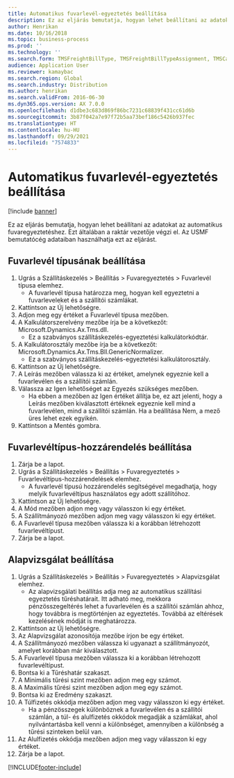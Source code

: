 ```yaml
---
title: Automatikus fuvarlevél-egyeztetés beállítása
description: Ez az eljárás bemutatja, hogyan lehet beállítani az adatokat az automatikus fuvaregyeztetéshez.
author: Henrikan
ms.date: 10/16/2018
ms.topic: business-process
ms.prod: ''
ms.technology: ''
ms.search.form: TMSFreightBillType, TMSFreightBillTypeAssignment, TMSCarrierCodeLookup, DefaultDashboard, TMSAuditMaster
audience: Application User
ms.reviewer: kamaybac
ms.search.region: Global
ms.search.industry: Distribution
ms.author: henrikan
ms.search.validFrom: 2016-06-30
ms.dyn365.ops.version: AX 7.0.0
ms.openlocfilehash: d1dbe3c683d869f86bc7231c68839f431cc61d6b
ms.sourcegitcommit: 3b87f042a7e97f72b5aa73bef186c5426b937fec
ms.translationtype: HT
ms.contentlocale: hu-HU
ms.lasthandoff: 09/29/2021
ms.locfileid: "7574833"
---
```

# <a name="set-up-automatic-freight-reconciliation"></a>Automatikus fuvarlevél-egyeztetés beállítása

[!include [banner](../../includes/banner.md)]

Ez az eljárás bemutatja, hogyan lehet beállítani az adatokat az automatikus fuvaregyeztetéshez. Ezt általában a raktár vezetője végzi el. Az USMF bemutatócég adataiban használhatja ezt az eljárást.


## <a name="set-up-the-freight-bill-type"></a>Fuvarlevél típusának beállítása
1. Ugrás a Szállításkezelés > Beállítás > Fuvaregyeztetés > Fuvarlevél típusa elemhez.
    * A fuvarlevél típusa határozza meg, hogyan kell egyeztetni a fuvarleveleket és a szállítói számlákat.  
2. Kattintson az Új lehetőségre.
3. Adjon meg egy értéket a Fuvarlevél típusa mezőben.
4. A Kalkulátorszerelvény mezőbe írja be a következőt: Microsoft.Dynamics.Ax.Tms.dll.
    * Ez a szabványos szállításkezelés-egyeztetési kalkulátorkódtár.  
5. A Kalkulátorosztály mezőbe írja be a következőt: Microsoft.Dynamics.Ax.Tms.Bll.GenericNormalizer.
    * Ez a szabványos szállításkezelés-egyeztetési kalkulátorosztály.  
6. Kattintson az Új lehetőségre.
7. A Leírás mezőben válassza ki az értéket, amelynek egyeznie kell a fuvarlevélen és a szállítói számlán.  
8. Válassza az Igen lehetőséget az Egyezés szükséges mezőben.
    * Ha ebben a mezőben az Igen értéket állítja be, ez azt jelenti, hogy a Leírás mezőben kiválasztott értéknek egyeznie kell mind a fuvarlevélen, mind a szállítói számlán. Ha a beállítása Nem, a mező üres lehet ezek egyikén.  
9. Kattintson a Mentés gombra.

## <a name="set-up-the-freight-bill-type-assignment"></a>Fuvarlevéltípus-hozzárendelés beállítása
1. Zárja be a lapot.
2. Ugrás a Szállításkezelés > Beállítás > Fuvaregyeztetés > Fuvarlevéltípus-hozzárendelések elemhez.
    * A fuvarlevél típusú hozzárendelés segítségével megadhatja, hogy melyik fuvarlevéltípus használatos egy adott szállítóhoz.   
3. Kattintson az Új lehetőségre.
4. A Mód mezőben adjon meg vagy válasszon ki egy értéket.
5. A Szállítmányozó mezőben adjon meg vagy válasszon ki egy értéket.
6. A Fuvarlevél típusa mezőben válassza ki a korábban létrehozott fuvarlevéltípust.
7. Zárja be a lapot.

## <a name="set-up-the-audit-master"></a>Alapvizsgálat beállítása
1. Ugrás a Szállításkezelés > Beállítás > Fuvaregyeztetés > Alapvizsgálat elemhez.
    * Az alapvizsgálati beállítás adja meg az automatikus szállítási egyeztetés tűréshatárait. Itt adható meg, mekkora pénzösszegeltérés lehet a fuvarlevélen és a szállítói számlán ahhoz, hogy továbbra is megtörténjen az egyeztetés. Továbbá az eltérések kezelésének módját is meghatározza.  
2. Kattintson az Új lehetőségre.
3. Az Alapvizsgálat azonosítója mezőbe írjon be egy értéket.
4. A Szállítmányozó mezőben válassza ki ugyanazt a szállítmányozót, amelyet korábban már kiválasztott.
5. A Fuvarlevél típusa mezőben válassza ki a korábban létrehozott fuvarlevéltípust.
6. Bontsa ki a Tűréshatár szakaszt.
7. A Minimális tűrési szint mezőben adjon meg egy számot.
8. A Maximális tűrési szint mezőben adjon meg egy számot.
9. Bontsa ki az Eredmény szakaszt.
10. A Túlfizetés okkódja mezőben adjon meg vagy válasszon ki egy értéket.
    * Ha a pénzösszegek különböznek a fuvarlevélen és a szállítói számlán, a túl- és alulfizetés okkódok megadják a számlákat, ahol nyilvántartásba kell venni a különbséget, amennyiben a különbség a tűrési szinteken belül van.  
11. Az Alulfizetés okkódja mezőben adjon meg vagy válasszon ki egy értéket.
12. Zárja be a lapot.



[!INCLUDE[footer-include](../../../includes/footer-banner.md)]